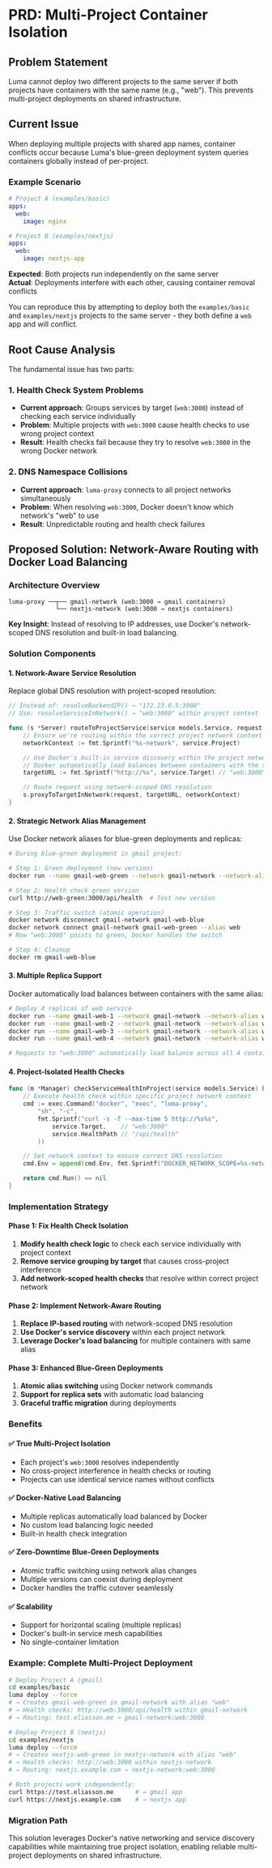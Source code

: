 # PRD: Multi-Project Container Isolation

## Problem Statement

Luma cannot deploy two different projects to the same server if both projects have containers with the same name (e.g., "web"). This prevents multi-project deployments on shared infrastructure.

## Current Issue

When deploying multiple projects with shared app names, container conflicts occur because Luma's blue-green deployment system queries containers globally instead of per-project.

### Example Scenario

```yaml
# Project A (examples/basic)
apps:
  web:
    image: nginx

# Project B (examples/nextjs)
apps:
  web:
    image: nextjs-app
```

**Expected**: Both projects run independently on the same server  
**Actual**: Deployments interfere with each other, causing container removal conflicts

You can reproduce this by attempting to deploy both the `examples/basic` and `examples/nextjs` projects to the same server - they both define a `web` app and will conflict.

## Root Cause Analysis

The fundamental issue has two parts:

### 1. Health Check System Problems

- **Current approach**: Groups services by target (`web:3000`) instead of checking each service individually
- **Problem**: Multiple projects with `web:3000` cause health checks to use wrong project context
- **Result**: Health checks fail because they try to resolve `web:3000` in the wrong Docker network

### 2. DNS Namespace Collisions

- **Current approach**: `luma-proxy` connects to all project networks simultaneously
- **Problem**: When resolving `web:3000`, Docker doesn't know which network's "web" to use
- **Result**: Unpredictable routing and health check failures

## Proposed Solution: Network-Aware Routing with Docker Load Balancing

### Architecture Overview

```
luma-proxy ──┬── gmail-network (web:3000 → gmail containers)
             └── nextjs-network (web:3000 → nextjs containers)
```

**Key Insight**: Instead of resolving to IP addresses, use Docker's network-scoped DNS resolution and built-in load balancing.

### Solution Components

#### 1. Network-Aware Service Resolution

Replace global DNS resolution with project-scoped resolution:

```go
// Instead of: resolveBackendIP() → "172.23.0.5:3000"
// Use: resolveServiceInNetwork() → "web:3000" within project context

func (s *Server) routeToProjectService(service models.Service, request *http.Request) {
    // Ensure we're routing within the correct project network context
    networkContext := fmt.Sprintf("%s-network", service.Project)

    // Use Docker's built-in service discovery within the project network
    // Docker automatically load balances between containers with the same alias
    targetURL := fmt.Sprintf("http://%s", service.Target) // "web:3000"

    // Route request using network-scoped DNS resolution
    s.proxyToTargetInNetwork(request, targetURL, networkContext)
}
```

#### 2. Strategic Network Alias Management

Use Docker network aliases for blue-green deployments and replicas:

```bash
# During blue-green deployment in gmail project:

# Step 1: Green deployment (new version)
docker run --name gmail-web-green --network gmail-network --network-alias web-green ...

# Step 2: Health check green version
curl http://web-green:3000/api/health  # Test new version

# Step 3: Traffic switch (atomic operation)
docker network disconnect gmail-network gmail-web-blue
docker network connect gmail-network gmail-web-green --alias web
# Now "web:3000" points to green, Docker handles the switch

# Step 4: Cleanup
docker rm gmail-web-blue
```

#### 3. Multiple Replica Support

Docker automatically load balances between containers with the same alias:

```bash
# Deploy 4 replicas of web service
docker run --name gmail-web-1 --network gmail-network --network-alias web ...
docker run --name gmail-web-2 --network gmail-network --network-alias web ...
docker run --name gmail-web-3 --network gmail-network --network-alias web ...
docker run --name gmail-web-4 --network gmail-network --network-alias web ...

# Requests to "web:3000" automatically load balance across all 4 containers
```

#### 4. Project-Isolated Health Checks

```go
func (m *Manager) checkServiceHealthInProject(service models.Service) bool {
    // Execute health check within specific project network context
    cmd := exec.Command("docker", "exec", "luma-proxy",
        "sh", "-c",
        fmt.Sprintf("curl -s -f --max-time 5 http://%s%s",
            service.Target,    // "web:3000"
            service.HealthPath // "/api/health"
        ))

    // Set network context to ensure correct DNS resolution
    cmd.Env = append(cmd.Env, fmt.Sprintf("DOCKER_NETWORK_SCOPE=%s-network", service.Project))

    return cmd.Run() == nil
}
```

### Implementation Strategy

#### Phase 1: Fix Health Check Isolation

1. **Modify health check logic** to check each service individually with project context
2. **Remove service grouping by target** that causes cross-project interference
3. **Add network-scoped health checks** that resolve within correct project network

#### Phase 2: Implement Network-Aware Routing

1. **Replace IP-based routing** with network-scoped DNS resolution
2. **Use Docker's service discovery** within each project network
3. **Leverage Docker's load balancing** for multiple containers with same alias

#### Phase 3: Enhanced Blue-Green Deployments

1. **Atomic alias switching** using Docker network commands
2. **Support for replica sets** with automatic load balancing
3. **Graceful traffic migration** during deployments

### Benefits

#### ✅ **True Multi-Project Isolation**

- Each project's `web:3000` resolves independently
- No cross-project interference in health checks or routing
- Projects can use identical service names without conflicts

#### ✅ **Docker-Native Load Balancing**

- Multiple replicas automatically load balanced by Docker
- No custom load balancing logic needed
- Built-in health check integration

#### ✅ **Zero-Downtime Blue-Green Deployments**

- Atomic traffic switching using network alias changes
- Multiple versions can coexist during deployment
- Docker handles the traffic cutover seamlessly

#### ✅ **Scalability**

- Support for horizontal scaling (multiple replicas)
- Docker's built-in service mesh capabilities
- No single-container limitation

### Example: Complete Multi-Project Deployment

```bash
# Deploy Project A (gmail)
cd examples/basic
luma deploy --force
# → Creates gmail-web-green in gmail-network with alias "web"
# → Health checks: http://web:3000/api/health within gmail-network
# → Routing: test.eliasson.me → gmail-network:web:3000

# Deploy Project B (nextjs)
cd examples/nextjs
luma deploy --force
# → Creates nextjs-web-green in nextjs-network with alias "web"
# → Health checks: http://web:3000 within nextjs-network
# → Routing: nextjs.example.com → nextjs-network:web:3000

# Both projects work independently:
curl https://test.eliasson.me      # → gmail app
curl https://nextjs.example.com    # → nextjs app
```

### Migration Path

This solution leverages Docker's native networking and service discovery capabilities while maintaining true project isolation, enabling reliable multi-project deployments on shared infrastructure.
